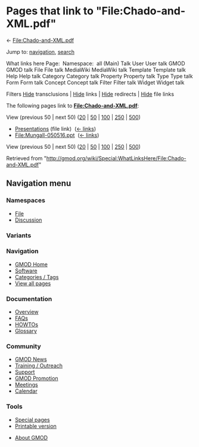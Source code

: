 <div id="mw-page-base" class="noprint">

</div>

<div id="mw-head-base" class="noprint">

</div>

<div id="content" class="mw-body" role="main">

<span id="top"></span>

<div id="mw-js-message" style="display:none;">

</div>



# <span dir="auto">Pages that link to "File:Chado-and-XML.pdf"</span>

<div id="bodyContent">

<div id="contentSub">

←
[File:Chado-and-XML.pdf](/wiki/File:Chado-and-XML.pdf "File:Chado-and-XML.pdf")

</div>

<div id="jump-to-nav" class="mw-jump">

Jump to: [navigation](#mw-navigation), [search](#p-search)

</div>

<div id="mw-content-text">

What links here Page:  Namespace:  all (Main) Talk User User talk GMOD
GMOD talk File File talk MediaWiki MediaWiki talk Template Template talk
Help Help talk Category Category talk Property Property talk Type Type
talk Form Form talk Concept Concept talk Filter Filter talk Widget
Widget talk

Filters
[Hide](/mediawiki/index.php?title=Special:WhatLinksHere/File:Chado-and-XML.pdf&hidetrans=1 "Special:WhatLinksHere/File:Chado-and-XML.pdf")
transclusions \|
[Hide](/mediawiki/index.php?title=Special:WhatLinksHere/File:Chado-and-XML.pdf&hidelinks=1 "Special:WhatLinksHere/File:Chado-and-XML.pdf")
links \|
[Hide](/mediawiki/index.php?title=Special:WhatLinksHere/File:Chado-and-XML.pdf&hideredirs=1 "Special:WhatLinksHere/File:Chado-and-XML.pdf")
redirects \|
[Hide](/mediawiki/index.php?title=Special:WhatLinksHere/File:Chado-and-XML.pdf&hideimages=1 "Special:WhatLinksHere/File:Chado-and-XML.pdf")
file links

The following pages link to
**[File:Chado-and-XML.pdf](/wiki/File:Chado-and-XML.pdf "File:Chado-and-XML.pdf")**:

View (previous 50 \| next 50)
([20](/mediawiki/index.php?title=Special:WhatLinksHere/File:Chado-and-XML.pdf&limit=20 "Special:WhatLinksHere/File:Chado-and-XML.pdf")
\|
[50](/mediawiki/index.php?title=Special:WhatLinksHere/File:Chado-and-XML.pdf&limit=50 "Special:WhatLinksHere/File:Chado-and-XML.pdf")
\|
[100](/mediawiki/index.php?title=Special:WhatLinksHere/File:Chado-and-XML.pdf&limit=100 "Special:WhatLinksHere/File:Chado-and-XML.pdf")
\|
[250](/mediawiki/index.php?title=Special:WhatLinksHere/File:Chado-and-XML.pdf&limit=250 "Special:WhatLinksHere/File:Chado-and-XML.pdf")
\|
[500](/mediawiki/index.php?title=Special:WhatLinksHere/File:Chado-and-XML.pdf&limit=500 "Special:WhatLinksHere/File:Chado-and-XML.pdf"))

- [Presentations](/wiki/Presentations "Presentations") (file link) ‎
  <span class="mw-whatlinkshere-tools">([←
  links](/mediawiki/index.php?title=Special:WhatLinksHere&target=Presentations "Special:WhatLinksHere"))</span>
- [File:Mungall-050516.ppt](/wiki/File:Mungall-050516.ppt "File:Mungall-050516.ppt")
  ‎ <span class="mw-whatlinkshere-tools">([←
  links](/mediawiki/index.php?title=Special:WhatLinksHere&target=File%3AMungall-050516.ppt "Special:WhatLinksHere"))</span>

View (previous 50 \| next 50)
([20](/mediawiki/index.php?title=Special:WhatLinksHere/File:Chado-and-XML.pdf&limit=20 "Special:WhatLinksHere/File:Chado-and-XML.pdf")
\|
[50](/mediawiki/index.php?title=Special:WhatLinksHere/File:Chado-and-XML.pdf&limit=50 "Special:WhatLinksHere/File:Chado-and-XML.pdf")
\|
[100](/mediawiki/index.php?title=Special:WhatLinksHere/File:Chado-and-XML.pdf&limit=100 "Special:WhatLinksHere/File:Chado-and-XML.pdf")
\|
[250](/mediawiki/index.php?title=Special:WhatLinksHere/File:Chado-and-XML.pdf&limit=250 "Special:WhatLinksHere/File:Chado-and-XML.pdf")
\|
[500](/mediawiki/index.php?title=Special:WhatLinksHere/File:Chado-and-XML.pdf&limit=500 "Special:WhatLinksHere/File:Chado-and-XML.pdf"))

</div>

<div class="printfooter">

Retrieved from
"<http://gmod.org/wiki/Special:WhatLinksHere/File:Chado-and-XML.pdf>"

</div>

<div id="catlinks" class="catlinks catlinks-allhidden">

</div>

<div class="visualClear">

</div>

</div>

</div>

<div id="mw-navigation">

## Navigation menu

<div id="mw-head">



<div id="left-navigation">

<div id="p-namespaces" class="vectorTabs" role="navigation"
aria-labelledby="p-namespaces-label">

### Namespaces

- <span id="ca-nstab-image"><a href="/wiki/File:Chado-and-XML.pdf" accesskey="c"
  title="View the file page [c]">File</a></span>
- <span id="ca-talk"><a
  href="/mediawiki/index.php?title=File_talk:Chado-and-XML.pdf&amp;action=edit&amp;redlink=1"
  accesskey="t"
  title="Discussion about the content page [t]">Discussion</a></span>

</div>

<div id="p-variants" class="vectorMenu emptyPortlet" role="navigation"
aria-labelledby="p-variants-label">

### 

### Variants[](#)

<div class="menu">

</div>

</div>

</div>

<div id="right-navigation">





</div>



</div>

</div>

</div>

<div id="mw-panel">

<div id="p-logo" role="banner">

<a href="/wiki/Main_Page"
style="background-image: url(http://gmod.org/images/GMOD-cogs.png);"
title="Visit the main page"></a>

</div>

<div id="p-Navigation" class="portal" role="navigation"
aria-labelledby="p-Navigation-label">

### Navigation

<div class="body">

- <span id="n-GMOD-Home">[GMOD Home](/wiki/Main_Page)</span>
- <span id="n-Software">[Software](/wiki/GMOD_Components)</span>
- <span id="n-Categories-.2F-Tags">[Categories /
  Tags](/wiki/Categories)</span>
- <span id="n-View-all-pages">[View all
  pages](/wiki/Special:AllPages)</span>

</div>

</div>

<div id="p-Documentation" class="portal" role="navigation"
aria-labelledby="p-Documentation-label">

### Documentation

<div class="body">

- <span id="n-Overview">[Overview](/wiki/Overview)</span>
- <span id="n-FAQs">[FAQs](/wiki/Category:FAQ)</span>
- <span id="n-HOWTOs">[HOWTOs](/wiki/Category:HOWTO)</span>
- <span id="n-Glossary">[Glossary](/wiki/Glossary)</span>

</div>

</div>

<div id="p-Community" class="portal" role="navigation"
aria-labelledby="p-Community-label">

### Community

<div class="body">

- <span id="n-GMOD-News">[GMOD News](/wiki/GMOD_News)</span>
- <span id="n-Training-.2F-Outreach">[Training /
  Outreach](/wiki/Training_and_Outreach)</span>
- <span id="n-Support">[Support](/wiki/Support)</span>
- <span id="n-GMOD-Promotion">[GMOD
  Promotion](/wiki/GMOD_Promotion)</span>
- <span id="n-Meetings">[Meetings](/wiki/Meetings)</span>
- <span id="n-Calendar">[Calendar](/wiki/Calendar)</span>

</div>

</div>

<div id="p-tb" class="portal" role="navigation"
aria-labelledby="p-tb-label">

### Tools

<div class="body">

- <span id="t-specialpages"><a href="/wiki/Special:SpecialPages" accesskey="q"
  title="A list of all special pages [q]">Special pages</a></span>
- <span id="t-print"><a
  href="/mediawiki/index.php?title=Special:WhatLinksHere/File:Chado-and-XML.pdf&amp;printable=yes"
  rel="alternate" accesskey="p"
  title="Printable version of this page [p]">Printable version</a></span>

</div>

</div>

</div>

</div>

<div id="footer" role="contentinfo">

- <span id="footer-places-about">[About
  GMOD](/wiki/GMOD:About "GMOD:About")</span>

<!-- -->






</div>
